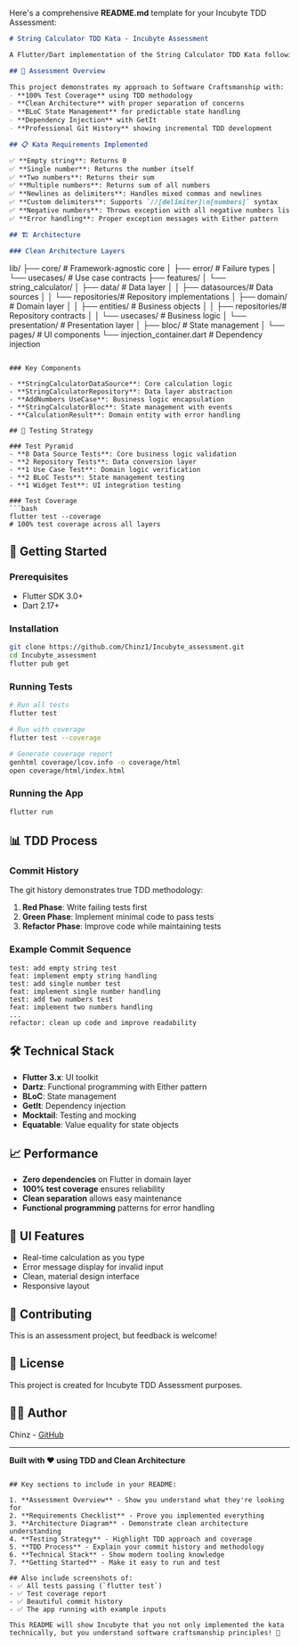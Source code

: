 Here's a comprehensive **README.md** template for your Incubyte TDD Assessment:

```markdown
# String Calculator TDD Kata - Incubyte Assessment

A Flutter/Dart implementation of the String Calculator TDD Kata following Clean Architecture principles and Test-Driven Development methodology.

## 🎯 Assessment Overview

This project demonstrates my approach to Software Craftsmanship with:
- **100% Test Coverage** using TDD methodology
- **Clean Architecture** with proper separation of concerns
- **BLoC State Management** for predictable state handling
- **Dependency Injection** with GetIt
- **Professional Git History** showing incremental TDD development

## 📋 Kata Requirements Implemented

✅ **Empty string**: Returns 0  
✅ **Single number**: Returns the number itself  
✅ **Two numbers**: Returns their sum  
✅ **Multiple numbers**: Returns sum of all numbers  
✅ **Newlines as delimiters**: Handles mixed commas and newlines  
✅ **Custom delimiters**: Supports `//[delimiter]\n[numbers]` syntax  
✅ **Negative numbers**: Throws exception with all negative numbers listed  
✅ **Error handling**: Proper exception messages with Either pattern

## 🏗️ Architecture

### Clean Architecture Layers

```
lib/
├── core/                    # Framework-agnostic core
│   ├── error/              # Failure types
│   └── usecases/           # Use case contracts
├── features/
│   └── string_calculator/
│       ├── data/           # Data layer
│       │   ├── datasources/# Data sources
│       │   └── repositories/# Repository implementations
│       ├── domain/         # Domain layer
│       │   ├── entities/   # Business objects
│       │   ├── repositories/# Repository contracts
│       │   └── usecases/   # Business logic
│       └── presentation/   # Presentation layer
│           ├── bloc/       # State management
│           └── pages/      # UI components
└── injection_container.dart # Dependency injection
```

### Key Components

- **StringCalculatorDataSource**: Core calculation logic
- **StringCalculatorRepository**: Data layer abstraction
- **AddNumbers UseCase**: Business logic encapsulation
- **StringCalculatorBloc**: State management with events
- **CalculationResult**: Domain entity with error handling

## 🧪 Testing Strategy

### Test Pyramid
- **8 Data Source Tests**: Core business logic validation
- **2 Repository Tests**: Data conversion layer
- **1 Use Case Test**: Domain logic verification
- **2 BLoC Tests**: State management testing
- **1 Widget Test**: UI integration testing

### Test Coverage
```bash
flutter test --coverage
# 100% test coverage across all layers
```

## 🚀 Getting Started

### Prerequisites
- Flutter SDK 3.0+
- Dart 2.17+

### Installation
```bash
git clone https://github.com/Chinz1/Incubyte_assessment.git
cd Incubyte_assessment
flutter pub get
```

### Running Tests
```bash
# Run all tests
flutter test

# Run with coverage
flutter test --coverage

# Generate coverage report
genhtml coverage/lcov.info -o coverage/html
open coverage/html/index.html
```

### Running the App
```bash
flutter run
```

## 📊 TDD Process

### Commit History
The git history demonstrates true TDD methodology:

1. **Red Phase**: Write failing tests first
2. **Green Phase**: Implement minimal code to pass tests
3. **Refactor Phase**: Improve code while maintaining tests

### Example Commit Sequence
```
test: add empty string test
feat: implement empty string handling
test: add single number test  
feat: implement single number handling
test: add two numbers test
feat: implement two numbers handling
...
refactor: clean up code and improve readability
```

## 🛠️ Technical Stack

- **Flutter 3.x**: UI toolkit
- **Dartz**: Functional programming with Either pattern
- **BLoC**: State management
- **GetIt**: Dependency injection
- **Mocktail**: Testing and mocking
- **Equatable**: Value equality for state objects

## 📈 Performance

- **Zero dependencies** on Flutter in domain layer
- **100% test coverage** ensures reliability
- **Clean separation** allows easy maintenance
- **Functional programming** patterns for error handling

## 🎨 UI Features

- Real-time calculation as you type
- Error message display for invalid input
- Clean, material design interface
- Responsive layout

## 🤝 Contributing

This is an assessment project, but feedback is welcome!

## 📄 License

This project is created for Incubyte TDD Assessment purposes.

## 👨‍💻 Author

Chinz - [GitHub](https://github.com/Chinz1)

---

**Built with ❤️ using TDD and Clean Architecture**
```

## Key sections to include in your README:

1. **Assessment Overview** - Show you understand what they're looking for
2. **Requirements Checklist** - Prove you implemented everything
3. **Architecture Diagram** - Demonstrate clean architecture understanding
4. **Testing Strategy** - Highlight TDD approach and coverage
5. **TDD Process** - Explain your commit history and methodology
6. **Technical Stack** - Show modern tooling knowledge
7. **Getting Started** - Make it easy to run and test

## Also include screenshots of:
- ✅ All tests passing (`flutter test`)
- ✅ Test coverage report
- ✅ Beautiful commit history
- ✅ The app running with example inputs

This README will show Incubyte that you not only implemented the kata technically, but you understand software craftsmanship principles! 🚀
